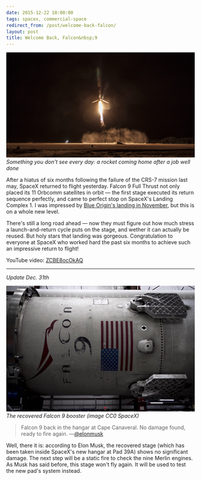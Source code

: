 ```yaml
---
date: 2015-12-22 10:00:00
tags: spacex, commercial-space
redirect_from: /post/welcome-back-falcon/
layout: post
title: Welcome Back, Falcon&nbsp;9
---
```

![First stage, seconds before landing](/static/media/2015/12/falcon9.jpg)
_Something you don't see every day: a rocket coming home after a job well done_

After a hiatus of six months following the failure of the CRS-7 mission last may, SpaceX returned to flight yesterday. Falcon&nbsp;9 Full Thrust not only placed its 11 Orbcomm satellites in orbit — the first stage executed its return sequence perfectly, and came to perfect stop on SpaceX's Landing Complex 1. I was impressed by [Blue Origin's landing in November](/blog/good-day-for-space/), but this is on a whole new level.



There's still a long road ahead — now they must figure out how much stress a launch-and-return cycle puts on the stage, and wether it can actually be reused. But holy stars that landing was gorgeous. Congratulation to everyone at SpaceX who worked hard the past six months to achieve such an impressive return to flight!

YouTube video: [ZCBE8ocOkAQ](http://youtube.com/watch?v=ZCBE8ocOkAQ)

***

_Update Dec. 31th_

![Falcon 9 back in the hangar](/static/media/2015/12/falcon9-2.jpg)  
_The recovered Falcon&nbsp;9 booster (image CC0 SpaceX)_
> Falcon 9 back in the hangar at Cape Canaveral. No damage found, ready to fire again.
> —[@elonmusk](https://www.instagram.com/elonmusk/)

Well, there it is: according to Elon Musk, the recovered stage (which has been taken inside SpaceX's new hangar at Pad&nbsp;39A) shows no significant damage. The next step will be a static fire to check the nine Merlin engines. As Musk has said before, this stage won't fly again. It will be used to test the new pad's system instead.
